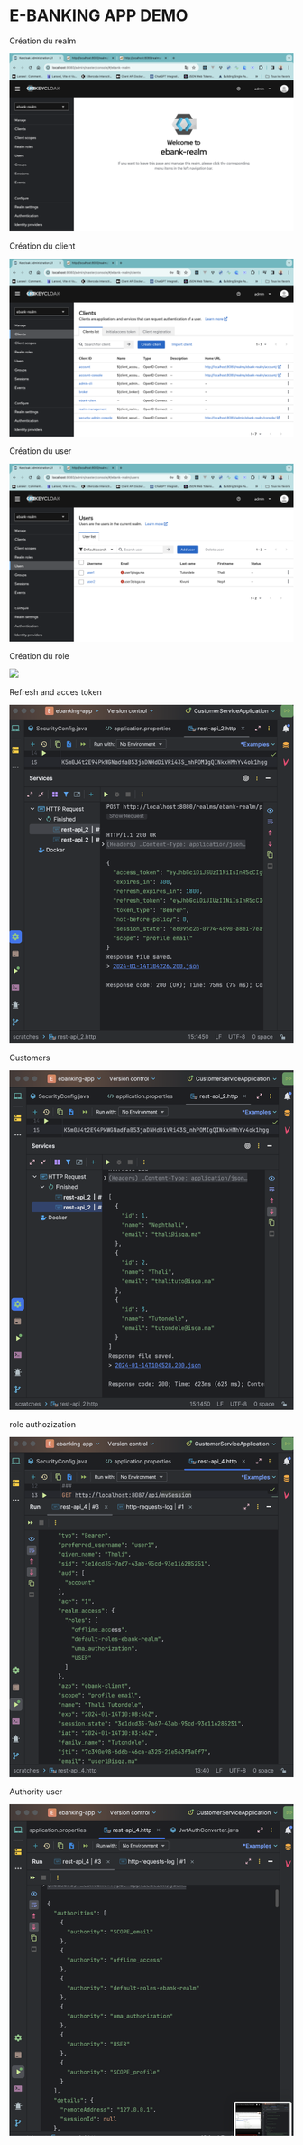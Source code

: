 <h1>E-BANKING APP DEMO</h1>

<p>Création du realm</p>
<img src="images/real_creation.png">

<p>Création du client</p>
<img src="images/clientskeycloak.png">

<p>Création du user</p>
<img src="images/userskeycloak.png">
<p>Création du role</p>
<img src="images/rolekeycloak.png.png">

<p>Refresh and acces token</p>
<img src="images/Refresh_acces.png">
<p>Customers</p>
<img src="images/customer.png">
<p>role authozization</p>
<img src="images/roleauthorization.png">

<p>Authority user</p>
<img src="images/Authority_user.png">